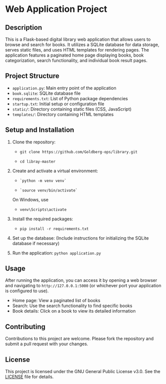 # Web Application Project

## Description

This is a Flask-based digital library web application that allows users to browse and search for books. It utilizes a SQLite database for data storage, serves static files, and uses HTML templates for rendering pages. The application features a paginated home page displaying books, book categorization, search functionality, and individual book result pages.

## Project Structure
- `application.py`: Main entry point of the application
- `book.sqlite`: SQLite database file
- `requirements.txt`: List of Python package dependencies
- `startup.txt`: Initial setup or configuration file
- `static/`: Directory containing static files (CSS, JavaScript)
- `templates/`: Directory containing HTML templates

## Setup and Installation

1. Clone the repository:
   - ```shell
     git clone https://github.com/Goldberg-ops/library.git
   - ```
     cd libray-master
3. Create and activate a virtual environment:
   - ```
     `python -m venv venv`
   - ```
     `source venv/bin/activate`
    On Windows, use
   - ```
     venv\Scripts\activate

5. Install the required packages:
   - `pip install -r requirements.txt`

6. Set up the database:
(Include instructions for initializing the SQLite database if necessary)

7. Run the application:
   `python application.py`

## Usage
After running the application, you can access it by opening a web browser and navigating to `http://127.0.0.1:5000` (or whichever port your application is configured to use).

- Home page: View a paginated list of books
- Search: Use the search functionality to find specific books
- Book details: Click on a book to view its detailed information

## Contributing
Contributions to this project are welcome. Please fork the repository and submit a pull request with your changes.

## License
This project is licensed under the GNU General Public License v3.0. See the [LICENSE](LICENSE) file for details.
